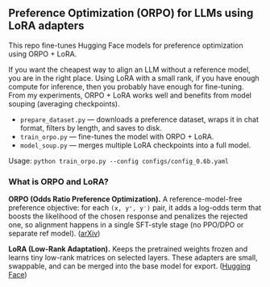 ## Preference Optimization (ORPO) for LLMs using LoRA adapters

This repo fine-tunes Hugging Face models for preference optimization using ORPO + LoRA.

If you want the cheapest way to align an LLM without a reference model, you are in the right place.
Using LoRA with a small rank, if you have enough compute for inference, then you probably have enough for fine-tuning.
From my experiments, ORPO + LoRA works well and benefits from model souping (averaging checkpoints).

* `prepare_dataset.py` — downloads a preference dataset, wraps it in chat format, filters by length, and saves to disk.
* `train_orpo.py` — fine-tunes the model with ORPO + LoRA.
* `model_soup.py` — merges multiple LoRA checkpoints into a full model.

Usage: `python train_orpo.py --config configs/config_0.6b.yaml`


### What is ORPO and LoRA?

**ORPO (Odds Ratio Preference Optimization).** A reference-model-free preference objective: for each `(x, y⁺, y⁻)` pair, it adds a log-odds term that boosts the likelihood of the chosen response and penalizes the rejected one, so alignment happens in a single SFT-style stage (no PPO/DPO or separate ref model). ([arXiv][1])

**LoRA (Low-Rank Adaptation).** Keeps the pretrained weights frozen and learns tiny low-rank matrices on selected layers. These adapters are small, swappable, and can be merged into the base model for export. ([Hugging Face][2])

[1]: https://arxiv.org/abs/2403.07691 "ORPO: Monolithic Preference Optimization without Reference Model"
[2]: https://huggingface.co/docs/peft/main/en/developer_guides/lora

